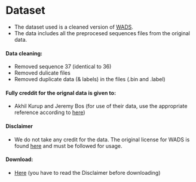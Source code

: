 # Dataset

* The dataset used is a cleaned version of [WADS](https://bitbucket.org/autonomymtu/wads/src/master/).
* The data includes all the preprocesed sequences files from the original data.

#### Data cleaning:
* Removed sequence 37 (identical to 36)
* Removed dulicate files 
* Removed duplicate data (& labels) in the files (.bin and .label)


#### Fully creddit for the orignal data is given to:
* Akhil Kurup and Jeremy Bos 
(for use of their data, use the appropriate reference according to [here](https://bitbucket.org/autonomymtu/wads/src/master/))


#### Disclaimer
* We do not take any credit for the data. The original license for WADS is found [here](https://creativecommons.org/licenses/by-nc-sa/4.0/) and must be followed for usage.


#### Download:
* [Here](https://www.dropbox.com/s/w3btpg8qo56dkwl/Cleaned-WADS.zip?dl=0) (you have to read the Disclaimer before downloading)
